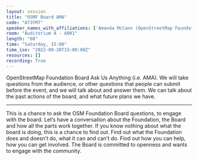 ```yaml
---
layout: session
title: "OSMF Board AMA"
code: "AT3YM7"
speaker_names_with_affiliations: ['Amanda McCann (OpenStreetMap Foundation)']
room: "Auditorium A - A001"
length: "60"
time: "Saturday, 15:00"
time_iso: "2022-08-20T15:00:00Z"
resources: []
recording: True
---
```


OpenStreetMap Foundation Board Ask Us Anything (i.e. AMA). We will take questions from the audience, or other questions that people can submit before the event, and we will talk about and answer them. We can talk about the past actions of the board, and what future plans we have.

<hr>

This is a chance to ask the OSM Foundation Board questions, to engage with the board. Let’s have a conversation about the Foundation, the Board and how all the parts work together. If you know nothing about what the board is doing, this is a chance to find out. Find out what the Foundation does and doesn’t do, what it can and can’t do. Find out how you can help, how you can get involved. The Board is committed to openness and wants to engage with the community.

